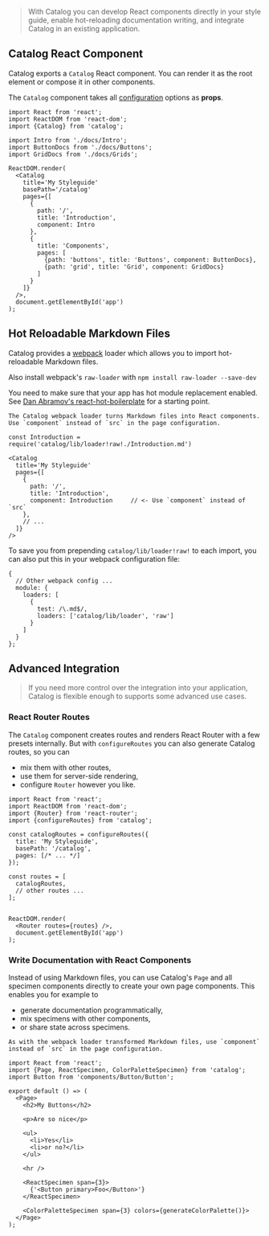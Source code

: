 > With Catalog you can develop React components directly in your style guide, enable hot-reloading documentation writing, and integrate Catalog in an existing application.

## Catalog React Component

Catalog exports a `Catalog` React component. You can render it as the root element or compose it in other components.

The `Catalog` component takes all [configuration](/configuration) options as **props**.

```code|lang-jsx
import React from 'react';
import ReactDOM from 'react-dom';
import {Catalog} from 'catalog';

import Intro from './docs/Intro';
import ButtonDocs from './docs/Buttons';
import GridDocs from './docs/Grids';

ReactDOM.render(
  <Catalog
    title='My Styleguide'
    basePath='/catalog'
    pages={[
      {
        path: '/',
        title: 'Introduction',
        component: Intro
      },
      {
        title: 'Components',
        pages: [
          {path: 'buttons', title: 'Buttons', component: ButtonDocs},
          {path: 'grid', title: 'Grid', component: GridDocs}
        ]
      }
    ]}
  />,
  document.getElementById('app')
);
```

## Hot Reloadable Markdown Files

Catalog provides a [webpack](http://webpack.github.io/) loader which allows you to import hot-reloadable Markdown files.

Also install webpack's `raw-loader` with `npm install raw-loader --save-dev`

You need to make sure that your app has hot module replacement enabled. See [Dan Abramov's react-hot-boilerplate](https://github.com/gaearon/react-hot-boilerplate) for a starting point.

```hint|directive
The Catalog webpack loader turns Markdown files into React components. Use `component` instead of `src` in the page configuration.
```

```code|lang-jsx
const Introduction = require('catalog/lib/loader!raw!./Introduction.md')

<Catalog
  title='My Styleguide'
  pages={[
    {
      path: '/',
      title: 'Introduction',
      component: Introduction     // <- Use `component` instead of `src`
    },
    // ...
  ]}
/>
```

To save you from prepending `catalog/lib/loader!raw!` to each import, you can also put this in your webpack configuration file:

```code|lang-javascript
{
  // Other webpack config ...
  module: {
    loaders: [
      {
        test: /\.md$/,
        loaders: ['catalog/lib/loader', 'raw']
      }
    ]
  }
};
```

## Advanced Integration

> If you need more control over the integration into your application, Catalog is flexible enough to supports some advanced use cases.

### React Router Routes

The `Catalog` component creates routes and renders React Router with a few presets internally. But with `configureRoutes` you can also generate Catalog routes, so you can

- mix them with other routes,
- use them for server-side rendering,
- configure `Router` however you like.

```code|lang-jsx
import React from 'react';
import ReactDOM from 'react-dom';
import {Router} from 'react-router';
import {configureRoutes} from 'catalog';

const catalogRoutes = configureRoutes({
  title: 'My Styleguide',
  basePath: '/catalog',
  pages: [/* ... */]
});

const routes = [
  catalogRoutes,
  // other routes ...
];


ReactDOM.render(
  <Router routes={routes} />,
  document.getElementById('app')
);
```

### Write Documentation with React Components

Instead of using Markdown files, you can use Catalog's `Page` and all specimen components directly to create your own page components. This enables you for example to

- generate documentation programmatically,
- mix specimens with other components,
- or share state across specimens.

```hint|directive
As with the webpack loader transformed Markdown files, use `component` instead of `src` in the page configuration.
```

```code|lang-jsx
import React from 'react';
import {Page, ReactSpecimen, ColorPaletteSpecimen} from 'catalog';
import Button from 'components/Button/Button';

export default () => (
  <Page>
    <h2>My Buttons</h2>

    <p>Are so nice</p>

    <ul>
      <li>Yes</li>
      <li>or no?</li>
    </ul>

    <hr />

    <ReactSpecimen span={3}>
      {'<Button primary>Foo</Button>'}
    </ReactSpecimen>

    <ColorPaletteSpecimen span={3} colors={generateColorPalette()}>
  </Page>
);
```
